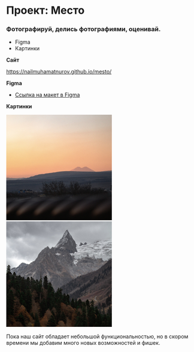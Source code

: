 ﻿# Проект: Место

### Фотографируй, делись фотографиями, оценивай.

* Figma
* Картинки

**Сайт**

https://nailmuhamatnurov.github.io/mesto/

**Figma**

* [Ссылка на макет в Figma](https://www.figma.com/file/2cn9N9jSkmxD84oJik7xL7/JavaScript.-Sprint-4?node-id=0%3A1)

**Картинки**

![Image alt](https://github.com/NailMuhamatnurov/mesto/raw/main/src/images/element-elbrus.jpg)
![Image alt](https://github.com/NailMuhamatnurov/mesto/raw/main/src/images/element-dombai.jpg)

Пока наш сайт обладает небольшой функциональностью, но в скором времени мы добавим много новых возможностей и фишек. 
